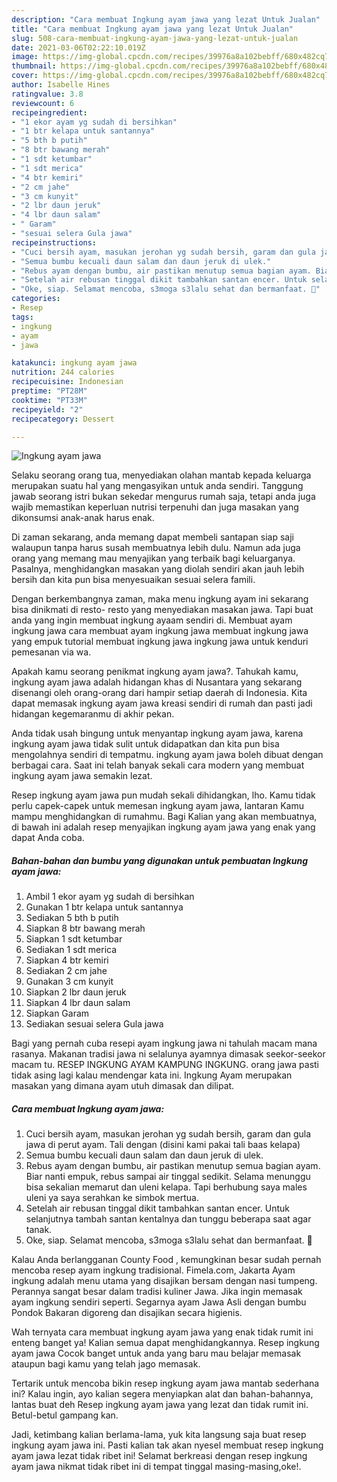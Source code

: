 ```yaml
---
description: "Cara membuat Ingkung ayam jawa yang lezat Untuk Jualan"
title: "Cara membuat Ingkung ayam jawa yang lezat Untuk Jualan"
slug: 508-cara-membuat-ingkung-ayam-jawa-yang-lezat-untuk-jualan
date: 2021-03-06T02:22:10.019Z
image: https://img-global.cpcdn.com/recipes/39976a8a102bebff/680x482cq70/ingkung-ayam-jawa-foto-resep-utama.jpg
thumbnail: https://img-global.cpcdn.com/recipes/39976a8a102bebff/680x482cq70/ingkung-ayam-jawa-foto-resep-utama.jpg
cover: https://img-global.cpcdn.com/recipes/39976a8a102bebff/680x482cq70/ingkung-ayam-jawa-foto-resep-utama.jpg
author: Isabelle Hines
ratingvalue: 3.8
reviewcount: 6
recipeingredient:
- "1 ekor ayam yg sudah di bersihkan"
- "1 btr kelapa untuk santannya"
- "5 bth b putih"
- "8 btr bawang merah"
- "1 sdt ketumbar"
- "1 sdt merica"
- "4 btr kemiri"
- "2 cm jahe"
- "3 cm kunyit"
- "2 lbr daun jeruk"
- "4 lbr daun salam"
- " Garam"
- "sesuai selera Gula jawa"
recipeinstructions:
- "Cuci bersih ayam, masukan jerohan yg sudah bersih, garam dan gula jawa di perut ayam. Tali dengan (disini kami pakai tali baas kelapa)"
- "Semua bumbu kecuali daun salam dan daun jeruk di ulek."
- "Rebus ayam dengan bumbu, air pastikan menutup semua bagian ayam. Biar nanti empuk, rebus sampai air tinggal sedikit. Selama menunggu bisa sekalian memarut dan uleni kelapa. Tapi berhubung saya males uleni ya saya serahkan ke simbok mertua."
- "Setelah air rebusan tinggal dikit tambahkan santan encer. Untuk selanjutnya tambah santan kentalnya dan tunggu beberapa saat agar tanak."
- "Oke, siap. Selamat mencoba, s3moga s3lalu sehat dan bermanfaat. 💚"
categories:
- Resep
tags:
- ingkung
- ayam
- jawa

katakunci: ingkung ayam jawa 
nutrition: 244 calories
recipecuisine: Indonesian
preptime: "PT28M"
cooktime: "PT33M"
recipeyield: "2"
recipecategory: Dessert

---
```



![Ingkung ayam jawa](https://img-global.cpcdn.com/recipes/39976a8a102bebff/680x482cq70/ingkung-ayam-jawa-foto-resep-utama.jpg)

Selaku seorang orang tua, menyediakan olahan mantab kepada keluarga merupakan suatu hal yang mengasyikan untuk anda sendiri. Tanggung jawab seorang istri bukan sekedar mengurus rumah saja, tetapi anda juga wajib memastikan keperluan nutrisi terpenuhi dan juga masakan yang dikonsumsi anak-anak harus enak.

Di zaman  sekarang, anda memang dapat membeli santapan siap saji walaupun tanpa harus susah membuatnya lebih dulu. Namun ada juga orang yang memang mau menyajikan yang terbaik bagi keluarganya. Pasalnya, menghidangkan masakan yang diolah sendiri akan jauh lebih bersih dan kita pun bisa menyesuaikan sesuai selera famili. 

Dengan berkembangnya zaman, maka menu ingkung ayam ini sekarang bisa dinikmati di resto- resto yang menyediakan masakan jawa. Tapi buat anda yang ingin membuat ingkung ayaam sendiri di. Membuat ayam ingkung jawa cara membuat ayam ingkung jawa membuat ingkung jawa yang empuk tutorial membuat ingkung jawa ingkung jawa untuk kenduri pemesanan via wa.

Apakah kamu seorang penikmat ingkung ayam jawa?. Tahukah kamu, ingkung ayam jawa adalah hidangan khas di Nusantara yang sekarang disenangi oleh orang-orang dari hampir setiap daerah di Indonesia. Kita dapat memasak ingkung ayam jawa kreasi sendiri di rumah dan pasti jadi hidangan kegemaranmu di akhir pekan.

Anda tidak usah bingung untuk menyantap ingkung ayam jawa, karena ingkung ayam jawa tidak sulit untuk didapatkan dan kita pun bisa mengolahnya sendiri di tempatmu. ingkung ayam jawa boleh dibuat dengan berbagai cara. Saat ini telah banyak sekali cara modern yang membuat ingkung ayam jawa semakin lezat.

Resep ingkung ayam jawa pun mudah sekali dihidangkan, lho. Kamu tidak perlu capek-capek untuk memesan ingkung ayam jawa, lantaran Kamu mampu menghidangkan di rumahmu. Bagi Kalian yang akan membuatnya, di bawah ini adalah resep menyajikan ingkung ayam jawa yang enak yang dapat Anda coba.

<!--inarticleads1-->

##### Bahan-bahan dan bumbu yang digunakan untuk pembuatan Ingkung ayam jawa:

1. Ambil 1 ekor ayam yg sudah di bersihkan
1. Gunakan 1 btr kelapa untuk santannya
1. Sediakan 5 bth b putih
1. Siapkan 8 btr bawang merah
1. Siapkan 1 sdt ketumbar
1. Sediakan 1 sdt merica
1. Siapkan 4 btr kemiri
1. Sediakan 2 cm jahe
1. Gunakan 3 cm kunyit
1. Siapkan 2 lbr daun jeruk
1. Siapkan 4 lbr daun salam
1. Siapkan  Garam
1. Sediakan sesuai selera Gula jawa


Bagi yang pernah cuba resepi ayam ingkung jawa ni tahulah macam mana rasanya. Makanan tradisi jawa ni selalunya ayamnya dimasak seekor-seekor macam tu. RESEP INGKUNG AYAM KAMPUNG INGKUNG. orang jawa pasti tidak asing lagi kalau mendengar kata ini. Ingkung Ayam merupakan masakan yang dimana ayam utuh dimasak dan dilipat. 

<!--inarticleads2-->

##### Cara membuat Ingkung ayam jawa:

1. Cuci bersih ayam, masukan jerohan yg sudah bersih, garam dan gula jawa di perut ayam. Tali dengan (disini kami pakai tali baas kelapa)
1. Semua bumbu kecuali daun salam dan daun jeruk di ulek.
1. Rebus ayam dengan bumbu, air pastikan menutup semua bagian ayam. Biar nanti empuk, rebus sampai air tinggal sedikit. Selama menunggu bisa sekalian memarut dan uleni kelapa. Tapi berhubung saya males uleni ya saya serahkan ke simbok mertua.
1. Setelah air rebusan tinggal dikit tambahkan santan encer. Untuk selanjutnya tambah santan kentalnya dan tunggu beberapa saat agar tanak.
1. Oke, siap. Selamat mencoba, s3moga s3lalu sehat dan bermanfaat. 💚


Kalau Anda berlangganan County Food , kemungkinan besar sudah pernah mencoba resep ayam ingkung tradisional. Fimela.com, Jakarta Ayam ingkung adalah menu utama yang disajikan bersam dengan nasi tumpeng. Perannya sangat besar dalam tradisi kuliner Jawa. Jika ingin memasak ayam ingkung sendiri seperti. Segarnya ayam Jawa Asli dengan bumbu Pondok Bakaran digoreng dan disajikan secara higienis. 

Wah ternyata cara membuat ingkung ayam jawa yang enak tidak rumit ini enteng banget ya! Kalian semua dapat menghidangkannya. Resep ingkung ayam jawa Cocok banget untuk anda yang baru mau belajar memasak ataupun bagi kamu yang telah jago memasak.

Tertarik untuk mencoba bikin resep ingkung ayam jawa mantab sederhana ini? Kalau ingin, ayo kalian segera menyiapkan alat dan bahan-bahannya, lantas buat deh Resep ingkung ayam jawa yang lezat dan tidak rumit ini. Betul-betul gampang kan. 

Jadi, ketimbang kalian berlama-lama, yuk kita langsung saja buat resep ingkung ayam jawa ini. Pasti kalian tak akan nyesel membuat resep ingkung ayam jawa lezat tidak ribet ini! Selamat berkreasi dengan resep ingkung ayam jawa nikmat tidak ribet ini di tempat tinggal masing-masing,oke!.

